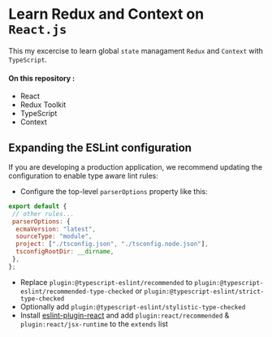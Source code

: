 # Learn Redux and Context on `React.js`

This my excercise to learn global `state` managament `Redux` and `Context` with `TypeScript`.

#### On this repository :

- React
- Redux Toolkit
- TypeScript
- Context

## Expanding the ESLint configuration

If you are developing a production application, we recommend updating the configuration to enable type aware lint rules:

- Configure the top-level `parserOptions` property like this:

```js
export default {
 // other rules...
 parserOptions: {
  ecmaVersion: "latest",
  sourceType: "module",
  project: ["./tsconfig.json", "./tsconfig.node.json"],
  tsconfigRootDir: __dirname,
 },
};
```

- Replace `plugin:@typescript-eslint/recommended` to `plugin:@typescript-eslint/recommended-type-checked` or `plugin:@typescript-eslint/strict-type-checked`
- Optionally add `plugin:@typescript-eslint/stylistic-type-checked`
- Install [eslint-plugin-react](https://github.com/jsx-eslint/eslint-plugin-react) and add `plugin:react/recommended` & `plugin:react/jsx-runtime` to the `extends` list
